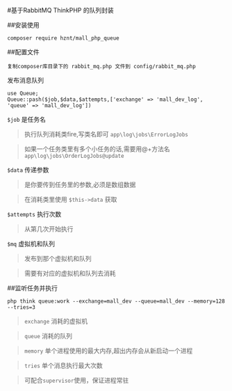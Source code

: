 #基于RabbitMQ ThinkPHP 的队列封装

##安装使用
```
composer require hznt/mall_php_queue
```


##配置文件
```
复制composer库目录下的 rabbit_mq.php 文件到 config/rabbit_mq.php
```


发布消息队列

```
use Queue;
Queue::pash($job,$data,$attempts,['exchange' => 'mall_dev_log', 'queue' => 'mall_dev_log'])
```


 `$job` 是任务名 

>执行队列消耗类fire,写类名即可 `app\log\jobs\ErrorLogJobs`


>如果一个任务类里有多个小任务的话,需要用@+方法名 `app\log\jobs\OrderLogJobs@update`


 `$data` 传递参数
 

> 是你要传到任务里的参数,必须是数组数据


> 在消耗类里使用 `$this->data` 获取


 `$attempts` 执行次数

> 从第几次开始执行

 `$mq` 虚拟机和队列

> 发布到那个虚拟机和队列

> 需要有对应的虚拟机和队列去消耗






##监听任务并执行

```
php think queue:work --exchange=mall_dev --queue=mall_dev --memory=128 --tries=3
```

> `exchange` 消耗的虚拟机

> `queue` 消耗的队列

> `memory` 单个进程使用的最大内存,超出内存会从新启动一个进程

> `tries` 单个消息执行最大次数

> 可配合`supervisor`使用，保证进程常驻















